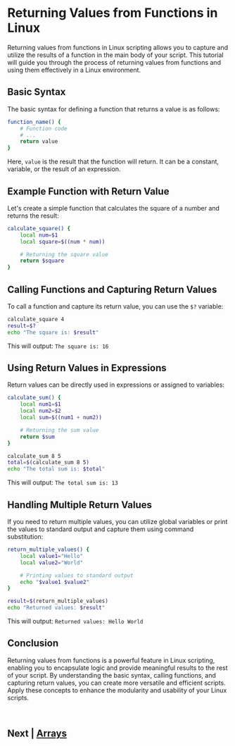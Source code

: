 
# Returning Values from Functions in Linux 

Returning values from functions in Linux scripting allows you to capture and utilize the results of a function in the main body of your script. This tutorial will guide you through the process of returning values from functions and using them effectively in a Linux environment.

## Basic Syntax

The basic syntax for defining a function that returns a value is as follows:

```bash
function_name() {
    # Function code
    # ...
    return value
}
```

Here, `value` is the result that the function will return. It can be a constant, variable, or the result of an expression.

## Example Function with Return Value

Let's create a simple function that calculates the square of a number and returns the result:

```bash
calculate_square() {
    local num=$1
    local square=$((num * num))

    # Returning the square value
    return $square
}
```

## Calling Functions and Capturing Return Values

To call a function and capture its return value, you can use the `$?` variable:

```bash
calculate_square 4
result=$?
echo "The square is: $result"
```

This will output: `The square is: 16`

## Using Return Values in Expressions

Return values can be directly used in expressions or assigned to variables:

```bash
calculate_sum() {
    local num1=$1
    local num2=$2
    local sum=$((num1 + num2))

    # Returning the sum value
    return $sum
}

calculate_sum 8 5
total=$(calculate_sum 8 5)
echo "The total sum is: $total"
```

This will output: `The total sum is: 13`

## Handling Multiple Return Values

If you need to return multiple values, you can utilize global variables or print the values to standard output and capture them using command substitution:

```bash
return_multiple_values() {
    local value1="Hello"
    local value2="World"

    # Printing values to standard output
    echo "$value1 $value2"
}

result=$(return_multiple_values)
echo "Returned values: $result"
```

This will output: `Returned values: Hello World`

## Conclusion

Returning values from functions is a powerful feature in Linux scripting, enabling you to encapsulate logic and provide meaningful results to the rest of your script. By understanding the basic syntax, calling functions, and capturing return values, you can create more versatile and efficient scripts. Apply these concepts to enhance the modularity and usability of your Linux scripts.


<br>

## Next | [Arrays]()
